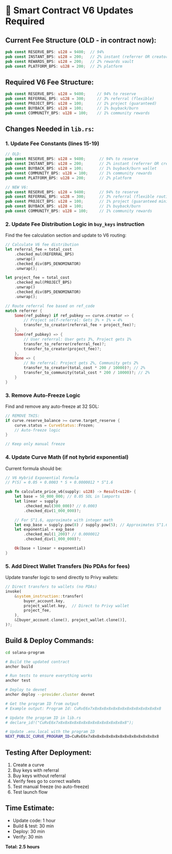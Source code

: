 # 🔧 Smart Contract V6 Updates Required

## Current Fee Structure (OLD - in contract now):
```rust
pub const RESERVE_BPS: u128 = 9400;  // 94%
pub const INSTANT_BPS: u128 = 200;   // 2% instant (referrer OR creator)
pub const REWARDS_BPS: u128 = 200;   // 2% rewards vault
pub const PLATFORM_BPS: u128 = 200;  // 2% platform
```

## Required V6 Fee Structure:
```rust
pub const RESERVE_BPS: u128 = 9400;     // 94% to reserve
pub const REFERRAL_BPS: u128 = 300;     // 3% referral (flexible)
pub const PROJECT_BPS: u128 = 100;      // 1% project (guaranteed)
pub const BUYBACK_BPS: u128 = 100;      // 1% buyback/burn
pub const COMMUNITY_BPS: u128 = 100;    // 1% community rewards
```

## Changes Needed in `lib.rs`:

### 1. Update Fee Constants (lines 15-19)
```rust
// OLD:
pub const RESERVE_BPS: u128 = 9400;      // 94% to reserve
pub const INSTANT_BPS: u128 = 200;       // 2% instant (referrer OR creator)
pub const BUYBACK_BPS: u128 = 100;       // 1% buyback/burn wallet
pub const COMMUNITY_BPS: u128 = 100;     // 1% community rewards
pub const PLATFORM_BPS: u128 = 200;      // 2% platform

// NEW V6:
pub const RESERVE_BPS: u128 = 9400;      // 94% to reserve
pub const REFERRAL_BPS: u128 = 300;      // 3% referral (flexible routing)
pub const PROJECT_BPS: u128 = 100;       // 1% project (guaranteed minimum)
pub const BUYBACK_BPS: u128 = 100;       // 1% buyback/burn
pub const COMMUNITY_BPS: u128 = 100;     // 1% community rewards
```

### 2. Update Fee Distribution Logic in `buy_keys` instruction

Find the fee calculation section and update to V6 routing:

```rust
// Calculate V6 fee distribution
let referral_fee = total_cost
    .checked_mul(REFERRAL_BPS)
    .unwrap()
    .checked_div(BPS_DENOMINATOR)
    .unwrap();

let project_fee = total_cost
    .checked_mul(PROJECT_BPS)
    .unwrap()
    .checked_div(BPS_DENOMINATOR)
    .unwrap();

// Route referral fee based on ref_code
match referrer {
    Some(ref_pubkey) if ref_pubkey == curve.creator => {
        // Project self-referral: Gets 3% + 1% = 4%
        transfer_to_creator(referral_fee + project_fee)?;
    },
    Some(ref_pubkey) => {
        // User referral: User gets 3%, Project gets 1%
        transfer_to_referrer(referral_fee)?;
        transfer_to_creator(project_fee)?;
    },
    None => {
        // No referral: Project gets 2%, Community gets 2%
        transfer_to_creator(total_cost * 200 / 10000)?; // 2%
        transfer_to_community(total_cost * 200 / 10000)?; // 2%
    }
}
```

### 3. Remove Auto-Freeze Logic

Find and remove any auto-freeze at 32 SOL:

```rust
// REMOVE THIS:
if curve.reserve_balance >= curve.target_reserve {
    curve.status = CurveStatus::Frozen;
    // Auto-freeze logic
}

// Keep only manual freeze
```

### 4. Update Curve Math (if not hybrid exponential)

Current formula should be:
```rust
// V6 Hybrid Exponential Formula
// P(S) = 0.05 + 0.0003 * S + 0.0000012 * S^1.6

pub fn calculate_price_v6(supply: u128) -> Result<u128> {
    let base = 50_000_000; // 0.05 SOL in lamports
    let linear = supply
        .checked_mul(300_000)? // 0.0003
        .checked_div(1_000_000)?;

    // For S^1.6, approximate with integer math
    let exp_base = supply.pow(8) / supply.pow(5); // Approximates S^1.6
    let exponential = exp_base
        .checked_mul(1_200)? // 0.0000012
        .checked_div(1_000_000)?;

    Ok(base + linear + exponential)
}
```

### 5. Add Direct Wallet Transfers (No PDAs for fees)

Update transfer logic to send directly to Privy wallets:

```rust
// Direct transfers to wallets (no PDAs)
invoke(
    &system_instruction::transfer(
        buyer_account.key,
        project_wallet.key,  // Direct to Privy wallet
        project_fee,
    ),
    &[buyer_account.clone(), project_wallet.clone()],
)?;
```

## Build & Deploy Commands:

```bash
cd solana-program

# Build the updated contract
anchor build

# Run tests to ensure everything works
anchor test

# Deploy to devnet
anchor deploy --provider.cluster devnet

# Get the program ID from output
# Example output: Program Id: CuRvE6x7x8x8x8x8x8x8x8x8x8x8x8x8x8x8x8

# Update the program ID in lib.rs
# declare_id!("CuRvE6x7x8x8x8x8x8x8x8x8x8x8x8x8x8x8x8");

# Update .env.local with the program ID
NEXT_PUBLIC_CURVE_PROGRAM_ID=CuRvE6x7x8x8x8x8x8x8x8x8x8x8x8x8x8x8x8
```

## Testing After Deployment:

1. Create a curve
2. Buy keys with referral
3. Buy keys without referral
4. Verify fees go to correct wallets
5. Test manual freeze (no auto-freeze)
6. Test launch flow

## Time Estimate:

- Update code: 1 hour
- Build & test: 30 min
- Deploy: 30 min
- Verify: 30 min

**Total: 2.5 hours**